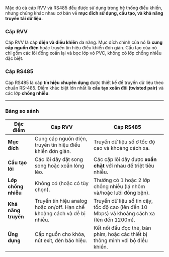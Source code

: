 Mặc dù cả cáp RVV và RS485 đều được sử dụng trong hệ thống điều khiển, nhưng chúng khác nhau cơ bản về **mục đích sử dụng, cấu tạo, và khả năng truyền tải dữ liệu.**

### Cáp RVV

Cáp RVV là cáp **điện và điều khiển** đa năng. Mục đích chính của nó là **cung cấp nguồn điện** hoặc truyền tín hiệu điều khiển đơn giản. Cấu tạo của nó chỉ gồm các lõi đồng xoắn lại và bọc lớp vỏ PVC, không có lớp chống nhiễu đặc biệt.

### Cáp RS485

Cáp RS485 là cáp **tín hiệu chuyên dụng** được thiết kế để truyền dữ liệu theo chuẩn RS-485. Điểm khác biệt lớn nhất là **cấu tạo xoắn đôi (twisted pair)** và các lớp **chống nhiễu**.

---

### Bảng so sánh

|Đặc điểm|Cáp RVV|Cáp RS485|
|---|---|---|
|**Mục đích**|Cung cấp nguồn điện, truyền tín hiệu điều khiển đơn giản.|Truyền dữ liệu số ở tốc độ cao và khoảng cách xa.|
|**Cấu tạo lõi**|Các lõi dây đặt song song hoặc xoắn lỏng lẻo.|Các cặp lõi dây được **xoắn chặt** với nhau để triệt tiêu nhiễu.|
|**Lớp chống nhiễu**|Không có (hoặc có tùy chọn).|Thường có 1 hoặc 2 lớp chống nhiễu (lá nhôm và/hoặc lưới đồng bện).|
|**Khả năng truyền**|Truyền tín hiệu analog hoặc on/off. Hạn chế khoảng cách và dễ bị nhiễu.|Truyền dữ liệu số tin cậy, tốc độ cao (lên đến 10 Mbps) và khoảng cách xa (lên đến 1200m).|
|**Ứng dụng**|Cấp nguồn cho khóa, nút exit, đèn báo hiệu.|Kết nối đầu đọc thẻ, bàn phím, hoặc các thiết bị thông minh với bộ điều khiển.|